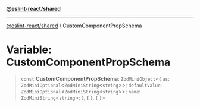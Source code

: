 [**@eslint-react/shared**](../README.md)

***

[@eslint-react/shared](../README.md) / CustomComponentPropSchema

# Variable: CustomComponentPropSchema

> `const` **CustomComponentPropSchema**: `ZodMiniObject`\<\{ `as`: `ZodMiniOptional`\<`ZodMiniString`\<`string`\>\>; `defaultValue`: `ZodMiniOptional`\<`ZodMiniString`\<`string`\>\>; `name`: `ZodMiniString`\<`string`\>; \}, \{ \}, \{ \}\>
